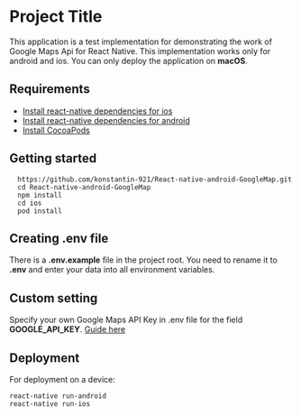 Project Title
=============

This application is a test implementation for demonstrating the work of Google Maps Api for React Native. This implementation works only for android and ios. You can only deploy the application on **macOS**.

Requirements
------------

* [Install react-native dependencies for ios](https://facebook.github.io/react-native/docs/getting-started.html#installing-dependencies)
* [Install react-native dependencies for android](https://facebook.github.io/react-native/docs/getting-started.html#installing-dependencies-1)
* [Install CocoaPods](https://guides.cocoapods.org/using/getting-started.html)

Getting started
---------------
```
  https://github.com/konstantin-921/React-native-android-GoogleMap.git
  cd React-native-android-GoogleMap
  npm install
  cd ios
  pod install
```

Creating .env file
------------------

There is a **.env.example** file in the project root. You need to rename it to **.env** and enter your data into all environment variables.

Custom setting
--------------

Specify your own Google Maps API Key in .env file for the field **GOOGLE_API_KEY**. [Guide here](https://developers.google.com/maps/documentation/javascript/get-api-key)

Deployment
----------

For deployment on a device:

 ```
 react-native run-android
 react-native run-ios
 ```
